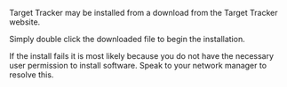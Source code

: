 Target Tracker may be installed from a download from the Target Tracker website.

Simply double click the downloaded file to begin the installation.

If the install fails it is most likely because you do not have the necessary user permission to install software. Speak to your network manager to resolve this.
